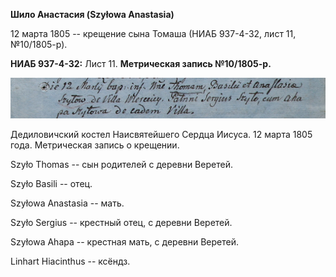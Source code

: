 **Шило Анастасия (Szyłowa Anastasia)**

12 марта 1805 -- крещение сына Томаша (НИАБ 937-4-32, лист 11,
№10/1805-р).

**НИАБ 937-4-32:** Лист 11. **Метрическая запись №10/1805-р.**

![](./media/6404b6c6212b16a38f3d2578b9c0593d4cf5658e.png)

Дедиловичский костел Наисвятейшего Сердца Иисуса. 12 марта 1805 года.
Метрическая запись о крещении.

Szyło Thomas -- сын родителей с деревни Веретей.

Szyło Basili -- отец.

Szyłowa Anastasia -- мать.

Szyło Sergius -- крестный отец, с деревни Веретей.

Szyłowa Ahapa -- крестная мать, с деревни Веретей.

Linhart Hiacinthus -- ксёндз.
